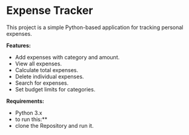 # Expense Tracker

This project is a simple Python-based application for tracking personal expenses. 

**Features:**

* Add expenses with category and amount.
* View all expenses.
* Calculate total expenses.
* Delete individual expenses.
* Search for expenses.
* Set budget limits for categories.

**Requirements:**

* Python 3.x
* to run this:**
* clone the Repository and run it.
